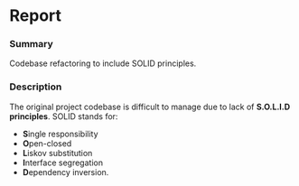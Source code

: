 # Report

### Summary
Codebase refactoring to include SOLID principles.

### Description
The original project codebase is difficult to manage due to lack of **S.O.L.I.D principles**.
SOLID stands for:
* **S**ingle responsibility
* **O**pen-closed
* **L**iskov substitution
* **I**nterface segregation
* **D**ependency inversion.
